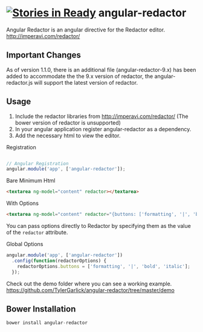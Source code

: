 [![Stories in Ready](https://badge.waffle.io/TylerGarlick/angular-redactor.png?label=ready&title=Ready)](https://waffle.io/TylerGarlick/angular-redactor)
angular-redactor
================

Angular Redactor is an angular directive for the Redactor editor.  http://imperavi.com/redactor/


Important Changes
--------------

As of version 1.1.0, there is an additional file (angular-redactor-9.x) has been added to accommodate the the 9.x version of redactor, the angular-redactor.js will support the latest version of redactor.


Usage
--------------

1. Include the redactor libraries from http://imperavi.com/redactor/ (The bower version of redactor is unsupported)
2. In your angular application register angular-redactor as a dependency.
3. Add the necessary html to view the editor.

Registration

```js

// Angular Registration
angular.module('app', ['angular-redactor']);

```

Bare Minimum Html
```html
<textarea ng-model="content" redactor></textarea>
```

With Options
```html
<textarea ng-model="content" redactor="{buttons: ['formatting', '|', 'bold', 'italic']}" cols="30" rows="10"></textarea>
```

You can pass options directly to Redactor by specifying them as the value of the `redactor` attribute.

Global Options
```js
angular.module('app', ['angular-redactor'])
  .config(function(redactorOptions) {
    redactorOptions.buttons = ['formatting', '|', 'bold', 'italic'];
  });
```


Check out the demo folder where you can see a working example.  https://github.com/TylerGarlick/angular-redactor/tree/master/demo



Bower Installation
--------------
```js
bower install angular-redactor
```
